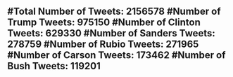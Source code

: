 #Total Number of Tweets: 2156578 
#Number of Trump Tweets: 975150
#Number of Clinton Tweets: 629330
#Number of Sanders Tweets: 278759
#Number of Rubio Tweets: 271965
#Number of Carson Tweets: 173462
#Number of Bush Tweets: 119201
---
